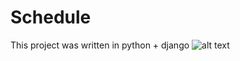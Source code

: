 # Schedule
This project was written in python + django
![alt text](C:/Users/alish/Pictures/projects/BkLuQdEXuWA.jpg)
